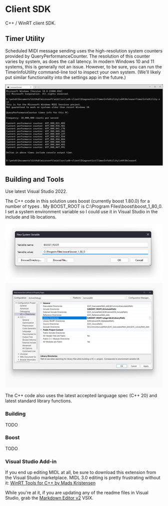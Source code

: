 # Client SDK

C++ / WinRT client SDK.

## Timer Utility

Scheduled MIDI message sending uses the high-resolution system counters provided by QueryPerformanceCounter. The resolution of this counter varies by system, as does the call latency. In modern Windows 10 and 11 systems, this is generally not an issue. However, to be sure, you can run the TimerInfoUtility command-line tool to inspect your own system. (We'll likely put similar functionality into the settings app in the future.)

![Timer Information](img/timer-info-utility.png)

## Building and Tools

Use latest Visual Studio 2022.

The C++ code in this solution uses boost (currently boost 1.80.0) for a number of types . My BOOST_ROOT is C:\Program Files\boost\boost_1_80_0. I set a system environment variable so I could use it in Visual Studio in the include and lib locations.

![BOOST_ROOT Environment Variable](img/boost-path.png)

![BOOST_ROOT Environment Variable in Visual Studio](img/boost-include-and-lib-in-visual-studio.png)

The C++ code also uses the latest accepted language spec (C++ 20) and latest standard library functions.

### Building

TODO

### Boost

TODO

### Visual Studio Add-in

If you end up editing MIDL at all, be sure to download this extension from the Visual Studio marketplace. MIDL 3.0 editing is pretty frustrating without it: [WinRT Tools for C++ by Mads Kristensen](https://marketplace.visualstudio.com/items?itemName=MadsKristensen.MIDL)

While you're at it, if you are updating any of the readme files in Visual Studio, grab the [Markdown Editor v2](https://marketplace.visualstudio.com/items?itemName=MadsKristensen.MarkdownEditor2) VSIX.

